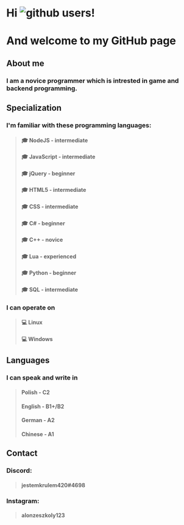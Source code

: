# Hi ![github](https://img.shields.io/badge/GitHub-000000?style=for-the-badge&logo=GitHub&logoColor=white) users!
# And welcome to my GitHub page

## About me
### I am a novice programmer which is intrested in game and backend programming. 

## Specialization
### I'm familiar with these programming languages:
> #### 🎓 NodeJS - intermediate
> #### 🎓 JavaScript - intermediate
> #### 🎓 jQuery - beginner
> #### 🎓 HTML5 - intermediate
> #### 🎓 CSS - intermediate
> #### 🎓 C# - beginner
> #### 🎓 C++ - novice
> #### 🎓 Lua - experienced
> #### 🎓 Python - beginner
> #### 🎓 SQL - intermediate

### I can operate on
> #### 💻 Linux
> #### 💻 Windows

## Languages
### I can speak and write in
> #### Polish - C2
> #### English - B1+/B2
> #### German - A2
> #### Chinese - A1

## Contact
### Discord:
> #### jestemkrulem420#4698
### Instagram:
> #### alonzeszkoly123
